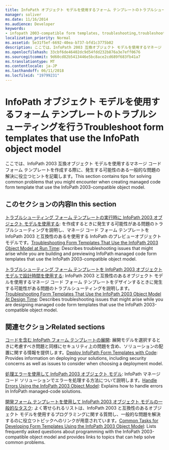 ```yaml
---
title: InfoPath オブジェクト モデルを使用するフォーム テンプレートのトラブルシューティングを行う
manager: soliver
ms.date: 11/16/2014
ms.audience: Developer
keywords:
- infopath 2003-compatible form templates, troubleshooting,troubleshooting form templates [InfoPath 2007],form templates [InfoPath 2007], troubleshooting,troubleshooting [InfoPath 2007], InfoPath 2003-compatible form templates
localization_priority: Normal
ms.assetid: 5e31f5ef-6692-40ea-b737-bfd1c3775b02
description: ここでは、InfoPath 2003 互換オブジェクト モデルを使用するマネージ コード フォーム テンプレートを作成する際に、発生する可能性のある一般的な問題の解決に役立つヒントを記載します。
ms.openlocfilehash: 33cbf6de46402dc9d54fdd232b876a3e7eff0676
ms.sourcegitcommit: 9d60cd82b5413446e5bc8ace2cd689f683fb41a7
ms.translationtype: MT
ms.contentlocale: ja-JP
ms.lasthandoff: 06/11/2018
ms.locfileid: "19799231"
---
```

# <a name="troubleshoot-form-templates-that-use-the-infopath-object-model"></a><span data-ttu-id="9b15e-104">InfoPath オブジェクト モデルを使用するフォーム テンプレートのトラブルシューティングを行う</span><span class="sxs-lookup"><span data-stu-id="9b15e-104">Troubleshoot form templates that use the InfoPath object model</span></span>

<span data-ttu-id="9b15e-105">ここでは、InfoPath 2003 互換オブジェクト モデルを使用するマネージ コード フォーム テンプレートを作成する際に、発生する可能性のある一般的な問題の解決に役立つヒントを記載します。</span><span class="sxs-lookup"><span data-stu-id="9b15e-105">This section contains tips for solving common problems that you might encounter when creating managed code form template that use the InfoPath 2003-compatible object model.</span></span>
  
## <a name="in-this-section"></a><span data-ttu-id="9b15e-106">このセクションの内容</span><span class="sxs-lookup"><span data-stu-id="9b15e-106">In this section</span></span>

<span data-ttu-id="9b15e-107">[トラブルシューティング フォーム テンプレートの実行時に InfoPath 2003 オブジェクト モデルを使用する](troubleshoot-form-templates-that-use-infopath-object-model-at-runtime.md): を作成するときに発生する可能性がある問題のトラブルシューティングを説明し、マネージ コード フォーム テンプレートを InfoPath 2003 と互換性のあるを使用する InfoPath のプレビューオブジェクト モデルです。</span><span class="sxs-lookup"><span data-stu-id="9b15e-107">[Troubleshooting Form Templates That Use the InfoPath 2003 Object Model at Run Time](troubleshoot-form-templates-that-use-infopath-object-model-at-runtime.md): Describes troubleshooting issues that might arise while you are building and previewing InfoPath managed code form templates that use the InfoPath 2003-compatible object model.</span></span>
    
<span data-ttu-id="9b15e-108">[トラブルシューティング フォーム テンプレートを InfoPath 2003 オブジェクト モデルで設計時間を使用する](troubleshoot-form-templates-that-use-infopath-object-model-at-design-time.md): InfoPath 2003 と互換性のあるオブジェクト モデルを使用するマネージ コード フォーム テンプレートをデザインするときに発生する可能性がある問題のトラブルシューティングを説明します。</span><span class="sxs-lookup"><span data-stu-id="9b15e-108">[Troubleshooting Form Templates That Use the InfoPath 2003 Object Model At Design Time](troubleshoot-form-templates-that-use-infopath-object-model-at-design-time.md): Describes troubleshooting issues that might arise while you are designing managed code form templates that use the InfoPath 2003-compatible object model.</span></span>
    
## <a name="related-sections"></a><span data-ttu-id="9b15e-109">関連セクション</span><span class="sxs-lookup"><span data-stu-id="9b15e-109">Related sections</span></span>

<span data-ttu-id="9b15e-110">[コードを含む InfoPath フォーム テンプレートの展開](how-to-deploy-infopath-form-templates-with-code.md): 展開モデルを選択するときに考慮すべき問題と同様にセキュリティ上の問題を含め、ソリューションの配置に関する情報を提供します。</span><span class="sxs-lookup"><span data-stu-id="9b15e-110">[Deploy InfoPath Form Templates with Code](how-to-deploy-infopath-form-templates-with-code.md): Provides information on deploying your solutions, including security concerns as well as issues to consider when choosing a deployment model.</span></span>
    
<span data-ttu-id="9b15e-111">[処理エラーを使用して InfoPath 2003 オブジェクト モデル](how-to-handle-errors-using-the-infopath-2003-object-model.md): InfoPath マネージ コード ソリューションでエラーを処理する方法について説明します。</span><span class="sxs-lookup"><span data-stu-id="9b15e-111">[Handle Errors Using the InfoPath 2003 Object Model](how-to-handle-errors-using-the-infopath-2003-object-model.md): Explains how to handle errors in InfoPath managed-code solutions.</span></span>
    
<span data-ttu-id="9b15e-112">[開発フォーム テンプレートを使用して InfoPath 2003 オブジェクト モデルの一般的なタスク](common-tasks-for-developing-form-templates-using-infopath-object-model.md): よく寄せられるリストは、InfoPath 2003 と互換性のあるオブジェクト モデルを使用するプログラミングに関する質問し、一般的な問題を解決するのに役立つトピックへのリンクが用意されています。</span><span class="sxs-lookup"><span data-stu-id="9b15e-112">[Common Tasks for Developing Form Templates Using the InfoPath 2003 Object Model](common-tasks-for-developing-form-templates-using-infopath-object-model.md): Lists frequently asked questions about programming with the InfoPath 2003-compatible object model and provides links to topics that can help solve common problems.</span></span>
    


